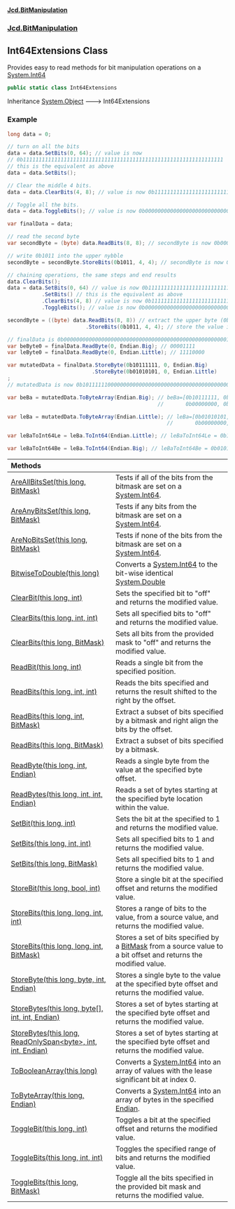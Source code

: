 #### [Jcd.BitManipulation](index 'index')
### [Jcd.BitManipulation](Jcd.BitManipulation 'Jcd.BitManipulation')

## Int64Extensions Class

Provides easy to read methods for bit manipulation operations on a [System.Int64](https://docs.microsoft.com/en-us/dotnet/api/System.Int64 'System.Int64')

```csharp
public static class Int64Extensions
```

Inheritance [System.Object](https://docs.microsoft.com/en-us/dotnet/api/System.Object 'System.Object') &#129106; Int64Extensions

### Example

```csharp
long data = 0;

// turn on all the bits
data = data.SetBits(0, 64); // value is now
// 0b1111111111111111111111111111111111111111111111111111111111111111
// this is the equivalent as above
data = data.SetBits();

// Clear the middle 4 bits.
data = data.ClearBits(4, 8); // value is now 0b1111111111111111111111111111111111111111111111111111000000001111

// Toggle all the bits.
data = data.ToggleBits(); // value is now 0b0000000000000000000000000000000000000000000000000000111111110000

var finalData = data;

// read the second byte
var secondByte = (byte) data.ReadBits(8, 8); // secondByte is now 0b00001111

// write 0b1011 into the upper nybble
secondByte = secondByte.StoreBits(0b1011, 4, 4); // secondByte is now 0b10111111

// chaining operations, the same steps and end results
data.ClearBits();
data = data.SetBits(0, 64) // value is now 0b1111111111111111111111111111111111111111111111111111111111111111
           .SetBits() // this is the equivalent as above
           .ClearBits(4, 8) // value is now 0b1111111111111111111111111111111111111111111111111111000000001111
           .ToggleBits(); // value is now 0b0000000000000000000000000000000000000000000000000000111111110000

secondByte = ((byte) data.ReadBits(8, 8)) // extract the upper byte (0b00001111)
                         .StoreBits(0b1011, 4, 4); // store the value in the upper 4 bits, now upperByte is now 0b10111111

// finalData is 0b0000000000000000000000000000000000000000000000000000111111110000
var beByte0 = finalData.ReadByte(0, Endian.Big); // 00001111
var leByte0 = finalData.ReadByte(0, Endian.Little); // 11110000

var mutatedData = finalData.StoreByte(0b10111111, 0, Endian.Big)
                           .StoreByte(0b01010101, 0, Endian.Little)
;
// mutatedData is now 0b1011111100000000000000000000000000000000000000000000111101010101

var beBa = mutatedData.ToByteArray(Endian.Big); // beBa=[0b10111111, 0b00000000, 0b00000000, 0b00000000,
                                                //       0b00000000, 0b00000000, 0b00001111, 0b01010101]

var leBa = mutatedData.ToByteArray(Endian.Little); // leBa=[0b01010101, 0b00001111, 0b00000000, 0b00000000,
                                                   //       0b00000000, 0b00000000, 0b00000000, 0b10111111]

var leBaToInt64Le = leBa.ToInt64(Endian.Little); // leBaToInt64Le = 0b1011111100000000000000000000000000000000000000000000111101010101

var leBaToInt64Be = leBa.ToInt64(Endian.Big); // leBaToInt64Be = 0b0101010100001111000000000000000000000000000000000000000010111111
```

| Methods | |
| :--- | :--- |
| [AreAllBitsSet(this long, BitMask)](Jcd.BitManipulation.Int64Extensions.AreAllBitsSet(thislong,Jcd.BitManipulation.BitMask) 'Jcd.BitManipulation.Int64Extensions.AreAllBitsSet(this long, Jcd.BitManipulation.BitMask)') | Tests if all of the bits from the bitmask are set on a [System.Int64](https://docs.microsoft.com/en-us/dotnet/api/System.Int64 'System.Int64'). |
| [AreAnyBitsSet(this long, BitMask)](Jcd.BitManipulation.Int64Extensions.AreAnyBitsSet(thislong,Jcd.BitManipulation.BitMask) 'Jcd.BitManipulation.Int64Extensions.AreAnyBitsSet(this long, Jcd.BitManipulation.BitMask)') | Tests if any bits from the bitmask are set on a [System.Int64](https://docs.microsoft.com/en-us/dotnet/api/System.Int64 'System.Int64'). |
| [AreNoBitsSet(this long, BitMask)](Jcd.BitManipulation.Int64Extensions.AreNoBitsSet(thislong,Jcd.BitManipulation.BitMask) 'Jcd.BitManipulation.Int64Extensions.AreNoBitsSet(this long, Jcd.BitManipulation.BitMask)') | Tests if none of the bits from the bitmask are set on a [System.Int64](https://docs.microsoft.com/en-us/dotnet/api/System.Int64 'System.Int64'). |
| [BitwiseToDouble(this long)](Jcd.BitManipulation.Int64Extensions.BitwiseToDouble(thislong) 'Jcd.BitManipulation.Int64Extensions.BitwiseToDouble(this long)') | Converts a [System.Int64](https://docs.microsoft.com/en-us/dotnet/api/System.Int64 'System.Int64') to the bit-wise identical [System.Double](https://docs.microsoft.com/en-us/dotnet/api/System.Double 'System.Double') |
| [ClearBit(this long, int)](Jcd.BitManipulation.Int64Extensions.ClearBit(thislong,int) 'Jcd.BitManipulation.Int64Extensions.ClearBit(this long, int)') | Sets the specified bit to "off" and returns the modified value. |
| [ClearBits(this long, int, int)](Jcd.BitManipulation.Int64Extensions.ClearBits(thislong,int,int) 'Jcd.BitManipulation.Int64Extensions.ClearBits(this long, int, int)') | Sets all specified bits to "off" and returns the modified value. |
| [ClearBits(this long, BitMask)](Jcd.BitManipulation.Int64Extensions.ClearBits(thislong,Jcd.BitManipulation.BitMask) 'Jcd.BitManipulation.Int64Extensions.ClearBits(this long, Jcd.BitManipulation.BitMask)') | Sets all bits from the provided mask to "off" and returns the modified value. |
| [ReadBit(this long, int)](Jcd.BitManipulation.Int64Extensions.ReadBit(thislong,int) 'Jcd.BitManipulation.Int64Extensions.ReadBit(this long, int)') | Reads a single bit from the specified position. |
| [ReadBits(this long, int, int)](Jcd.BitManipulation.Int64Extensions.ReadBits(thislong,int,int) 'Jcd.BitManipulation.Int64Extensions.ReadBits(this long, int, int)') | Reads the bits specified and returns the result shifted to the right by the offset. |
| [ReadBits(this long, int, BitMask)](Jcd.BitManipulation.Int64Extensions.ReadBits(thislong,int,Jcd.BitManipulation.BitMask) 'Jcd.BitManipulation.Int64Extensions.ReadBits(this long, int, Jcd.BitManipulation.BitMask)') | Extract a subset of bits specified by a bitmask and right align the bits by the offset. |
| [ReadBits(this long, BitMask)](Jcd.BitManipulation.Int64Extensions.ReadBits(thislong,Jcd.BitManipulation.BitMask) 'Jcd.BitManipulation.Int64Extensions.ReadBits(this long, Jcd.BitManipulation.BitMask)') | Extract a subset of bits specified by a bitmask. |
| [ReadByte(this long, int, Endian)](Jcd.BitManipulation.Int64Extensions.ReadByte(thislong,int,Jcd.BitManipulation.Endian) 'Jcd.BitManipulation.Int64Extensions.ReadByte(this long, int, Jcd.BitManipulation.Endian)') | Reads a single byte from the value at the specified byte offset. |
| [ReadBytes(this long, int, int, Endian)](Jcd.BitManipulation.Int64Extensions.ReadBytes(thislong,int,int,Jcd.BitManipulation.Endian) 'Jcd.BitManipulation.Int64Extensions.ReadBytes(this long, int, int, Jcd.BitManipulation.Endian)') | Reads a set of bytes starting at the specified byte location within the value. |
| [SetBit(this long, int)](Jcd.BitManipulation.Int64Extensions.SetBit(thislong,int) 'Jcd.BitManipulation.Int64Extensions.SetBit(this long, int)') | Sets the bit at the specified to 1 and returns the modified value. |
| [SetBits(this long, int, int)](Jcd.BitManipulation.Int64Extensions.SetBits(thislong,int,int) 'Jcd.BitManipulation.Int64Extensions.SetBits(this long, int, int)') | Sets all specified bits to 1 and returns the modified value. |
| [SetBits(this long, BitMask)](Jcd.BitManipulation.Int64Extensions.SetBits(thislong,Jcd.BitManipulation.BitMask) 'Jcd.BitManipulation.Int64Extensions.SetBits(this long, Jcd.BitManipulation.BitMask)') | Sets all specified bits to 1 and returns the modified value. |
| [StoreBit(this long, bool, int)](Jcd.BitManipulation.Int64Extensions.StoreBit(thislong,bool,int) 'Jcd.BitManipulation.Int64Extensions.StoreBit(this long, bool, int)') | Store a single bit at the specified offset and returns the modified value. |
| [StoreBits(this long, long, int, int)](Jcd.BitManipulation.Int64Extensions.StoreBits(thislong,long,int,int) 'Jcd.BitManipulation.Int64Extensions.StoreBits(this long, long, int, int)') | Stores a range of bits to the value, from a source value, and returns the modified value. |
| [StoreBits(this long, long, int, BitMask)](Jcd.BitManipulation.Int64Extensions.StoreBits(thislong,long,int,Jcd.BitManipulation.BitMask) 'Jcd.BitManipulation.Int64Extensions.StoreBits(this long, long, int, Jcd.BitManipulation.BitMask)') | Stores a set of bits specified by a [BitMask](Jcd.BitManipulation.BitMask 'Jcd.BitManipulation.BitMask') from a source value to a bit offset and returns the modified value. |
| [StoreByte(this long, byte, int, Endian)](Jcd.BitManipulation.Int64Extensions.StoreByte(thislong,byte,int,Jcd.BitManipulation.Endian) 'Jcd.BitManipulation.Int64Extensions.StoreByte(this long, byte, int, Jcd.BitManipulation.Endian)') | Stores a single byte to the value at the specified byte offset and returns the modified value. |
| [StoreBytes(this long, byte[], int, int, Endian)](Jcd.BitManipulation.Int64Extensions.StoreBytes(thislong,byte[],int,int,Jcd.BitManipulation.Endian) 'Jcd.BitManipulation.Int64Extensions.StoreBytes(this long, byte[], int, int, Jcd.BitManipulation.Endian)') | Stores a set of bytes starting at the specified byte offset and returns the modified value. |
| [StoreBytes(this long, ReadOnlySpan&lt;byte&gt;, int, int, Endian)](Jcd.BitManipulation.Int64Extensions.StoreBytes(thislong,System.ReadOnlySpan_byte_,int,int,Jcd.BitManipulation.Endian) 'Jcd.BitManipulation.Int64Extensions.StoreBytes(this long, System.ReadOnlySpan<byte>, int, int, Jcd.BitManipulation.Endian)') | Stores a set of bytes starting at the specified byte offset and returns the modified value. |
| [ToBooleanArray(this long)](Jcd.BitManipulation.Int64Extensions.ToBooleanArray(thislong) 'Jcd.BitManipulation.Int64Extensions.ToBooleanArray(this long)') | Converts a [System.Int64](https://docs.microsoft.com/en-us/dotnet/api/System.Int64 'System.Int64') into an array of  values with the lease significant bit at index 0. |
| [ToByteArray(this long, Endian)](Jcd.BitManipulation.Int64Extensions.ToByteArray(thislong,Jcd.BitManipulation.Endian) 'Jcd.BitManipulation.Int64Extensions.ToByteArray(this long, Jcd.BitManipulation.Endian)') | Converts a [System.Int64](https://docs.microsoft.com/en-us/dotnet/api/System.Int64 'System.Int64') into an array of bytes in the specified [Endian](Jcd.BitManipulation.Endian 'Jcd.BitManipulation.Endian'). |
| [ToggleBit(this long, int)](Jcd.BitManipulation.Int64Extensions.ToggleBit(thislong,int) 'Jcd.BitManipulation.Int64Extensions.ToggleBit(this long, int)') | Toggles a bit at the specified offset and returns the modified value. |
| [ToggleBits(this long, int, int)](Jcd.BitManipulation.Int64Extensions.ToggleBits(thislong,int,int) 'Jcd.BitManipulation.Int64Extensions.ToggleBits(this long, int, int)') | Toggles the specified range of bits and returns the modified value. |
| [ToggleBits(this long, BitMask)](Jcd.BitManipulation.Int64Extensions.ToggleBits(thislong,Jcd.BitManipulation.BitMask) 'Jcd.BitManipulation.Int64Extensions.ToggleBits(this long, Jcd.BitManipulation.BitMask)') | Toggle all the bits specified in the provided bit mask and returns the modified value. |

